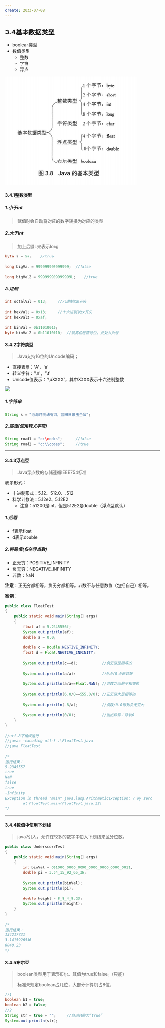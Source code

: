```yaml
---
create: 2023-07-08
---
```

## 3.4基本数据类型

* boolean类型
* 数值类型
	* 整数
	* 字符
	* 浮点

![](picture/基本类型.png)

#### 3.4.1整数类型

##### 1.小于int

> 赋值时会自动将对应的数字转换为对应的类型

##### 2.大于int

> 加上后缀L来表示long

```java
byte a = 56;	//true

long bigVal = 999999999999999;	//false

long bigVal2 = 999999999999999L;	//true
```

##### 3.进制

```java
int octalVal = 013;		//八进制以0开头

int hexVal1 = 0x13;		//十六进制以0x开头
int hexVal2 = 0xaf;		

int binVal = 0b11010010;
byte binVal2 = 0b11010010;	//最高位是符号位，此处为负号
```

#### 3.4.2字符类型

> Java支持16位的Unicode编码；

* 直接表示：'A'，'a'
* 转义字符：'\n'，'\t'
* Unicode值表示：'\uXXXX'，其中XXXX表示十六进制整数

![](picture/转义字符.png)

##### 1.字符串

```java
String s = "沧海月明珠有泪，蓝田日暖玉生烟";
```

##### 2.路径(使用转义字符)

```java
String road1 = "c:\codes";		//false
String road2 = "c:\\codes";		//true
```

---

#### 3.4.3浮点型

> Java浮点数的存储遵循IEEE754标准

表示形式：

* 十进制形式：5.12、512.0、.512
* 科学计数法：5.12e2、5.12E2
	* 注意：51200是int，但是512E2是double（浮点型默认）

##### 1.后缀

* f表示float
* d表示double

##### 2.特殊值(仅在浮点数)

* 正无穷：POSITIVE_INFINITY
* 负无穷：NEGATIVE_INFINITY
* 非数：NaN

**注意**：正无穷都相等，负无穷都相等。非数不与任意数值（包括自己）相等。

**案例**：

```java
public class FloatTest
{
    public static void main(String[] args)
    {
        float af = 5.2345556f;
        System.out.println(af);
        double a = 0.0;
        
        double c = Double.NEGTIVE_INFINITY;
        float d = Float.NEGTIVE_INFINITY;
        
        System.out.println(c==d);			//负无穷是相等的
        
        System.out.println(a/a);			//0.0/0.0是非数
        
        System.out.println(a/a==Float.NaN);	//非数之间是不相等的
        
        System.out.println(6.0/0==555.0/0);	//正无穷大是相等的
        
        System.out.println(-8/a);			//负数/0.0得到负无穷大
        
        System.out.println(0/0);			//抛出异常：除以0
    }
}

//utf-8下编译运行
//javac -encoding utf-8 .\FloatTest.java
//java FloatTest

/*
运行结果：
5.2345557
true
NaN
false
true
-Infinity
Exception in thread "main" java.lang.ArithmeticException: / by zero
        at FloatTest.main(FloatTest.java:22)
*/


```

---

#### 3.4.4数值中使用下划线

> java7引入，允许在较多的数字中加入下划线来区分位数。

```java
public class UnderscoreTest
{
    public static void main(String[] args)
    {
        int binVal = 0B1000_0000_0000_0000_0000_0000_0011;
        double pi = 3.14_15_92_65_36;
        
        System.out.println(binVal);
        System.out.println(pi);
        
        double height = 8_8_4_8.23;
        System.out.println(height);
    }
}

/*
运行结果：
134217731
3.1415926536
8848.23
*/
```

#### 3.4.5布尔型

> boolean类型用于表示布尔。其值为true和false。（只能）
>
> 标准未规定boolean占几位，大部分计算机占8位。

```java
//1
boolean b1 = true;
boolean b2 = false;
//2
String str = true + "";		//自动转换为“true”
System.out.println(str);
```



